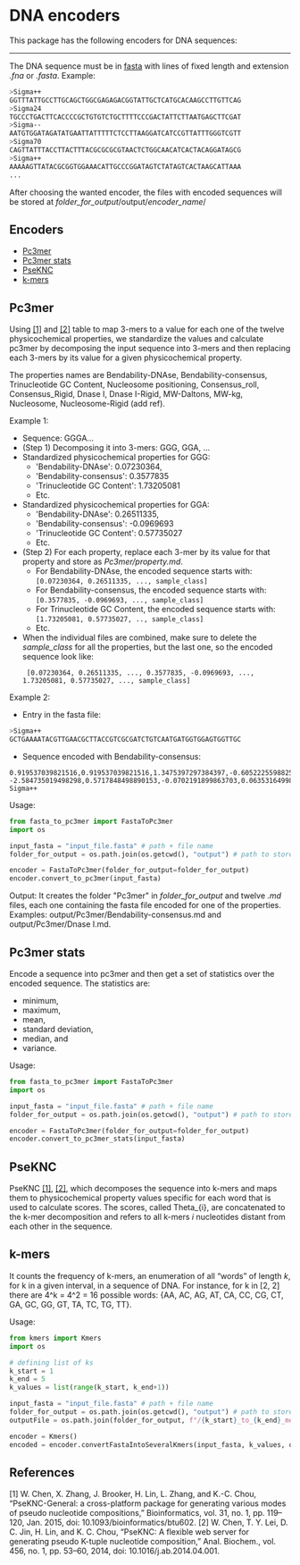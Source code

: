 # DNA encoders

This package has the following encoders for DNA sequences:

***

The DNA sequence must be in [fasta](https://en.wikipedia.org/wiki/FASTA_format) with lines of fixed length and extension 
_.fna_ or _.fasta_. Example:

```bash
>Sigma++
GGTTTATTGCCTTGCAGCTGGCGAGAGACGGTATTGCTCATGCACAAGCCTTGTTCAG
>Sigma24
TGCCCTGACTTCACCCCGCTGTGTCTGCTTTTCCCGACTATTCTTAATGAGCTTCGAT
>Sigma--
AATGTGGATAGATATGAATTATTTTTCTCCTTAAGGATCATCCGTTATTTGGGTCGTT
>Sigma70
CAGTTATTTACCTTACTTTACGCGCGCGTAACTCTGGCAACATCACTACAGGATAGCG
>Sigma++
AAAAAGTTATACGCGGTGGAAACATTGCCCGGATAGTCTATAGTCACTAAGCATTAAA
...
```

After choosing the wanted encoder, the files with encoded sequences will be stored at 
_folder_for_output_/output/_encoder_name_/

## Encoders
* [Pc3mer](#pc3mer)
* [Pc3mer stats](#pc3mer-stats)
* [PseKNC](#pseknc)
* [k-mers](#k-mers)

## Pc3mer
Using [[1]](#1) and [[2]](#2) table to map 3-mers to a value for each one of the twelve physicochemical properties, we 
standardize the values and calculate pc3mer by decomposing the input sequence into 3-mers and then replacing each 
3-mers by its value for a given physicochemical property.

The properties names are Bendability-DNAse, Bendability-consensus, Trinucleotide GC Content, Nucleosome positioning, 
Consensus_roll, Consensus_Rigid, Dnase I, Dnase I-Rigid, MW-Daltons, MW-kg, Nucleosome, Nucleosome-Rigid (add ref).

Example 1:
* Sequence: GGGA...
* (Step 1) Decomposing it into 3-mers: GGG, GGA, ...
* Standardized physicochemical properties for GGG: 
  * 'Bendability-DNAse': 0.07230364, 
  * 'Bendability-consensus': 0.3577835
  * 'Trinucleotide GC Content': 1.73205081
  * Etc.
* Standardized physicochemical properties for GGA:
  * 'Bendability-DNAse': 0.26511335, 
  * 'Bendability-consensus': -0.0969693
  * 'Trinucleotide GC Content': 0.57735027
  * Etc.
* (Step 2) For each property, replace each 3-mer by its value for that property and store as _Pc3mer/property.md_. 
  * For Bendability-DNAse, the encoded sequence starts with: ```[0.07230364, 0.26511335, ..., sample_class]```
  * For Bendability-consensus, the encoded sequence starts with: ```[0.3577835, -0.0969693, ..., sample_class]```
  * For Trinucleotide GC Content, the encoded sequence starts with: ```[1.73205081, 0.57735027, .., sample_class]```
  * Etc.
* When the individual files are combined, make sure to delete the _sample_class_ for all the properties, but
  the last one, so the encoded sequence look like:
  ```
   [0.07230364, 0.26511335, ..., 0.3577835, -0.0969693, ..., 1.73205081, 0.57735027, ..., sample_class]
  ```
  
Example 2:
* Entry in the fasta file: 
```bash
>Sigma++
GCTGAAAATACGTTGAACGCTTACCGTCGCGATCTGTCAATGATGGTGGAGTGGTTGC
```

* Sequence encoded with Bendability-consensus:
```
0.919537039821516,0.919537039821516,1.3475397297384397,-0.605222559882525,-2.745236029467144,-2.745236029467144, -2.584735019498298,0.5717848498890153,-0.0702191899863703,0.06353164998766837,0.06353164998766837,..., Sigma++
```

Usage:
```python
from fasta_to_pc3mer import FastaToPc3mer
import os

input_fasta = "input_file.fasta" # path + file name
folder_for_output = os.path.join(os.getcwd(), "output") # path to store the output

encoder = FastaToPc3mer(folder_for_output=folder_for_output)
encoder.convert_to_pc3mer(input_fasta)
```

Output:
It creates the folder "Pc3mer" in _folder_for_output_ and twelve _.md_ files, each one containing the fasta file encoded
for one of the properties. Examples: output/Pc3mer/Bendability-consensus.md and output/Pc3mer/Dnase I.md.

## Pc3mer stats
Encode a sequence into pc3mer and then get a set of statistics over the encoded sequence. The statistics are:
* minimum, 
* maximum,
* mean,
* standard deviation,
* median, and 
* variance. 

Usage:
```python
from fasta_to_pc3mer import FastaToPc3mer
import os

input_fasta = "input_file.fasta" # path + file name
folder_for_output = os.path.join(os.getcwd(), "output") # path to store the output

encoder = FastaToPc3mer(folder_for_output=folder_for_output)
encoder.convert_to_pc3mer_stats(input_fasta)
```

## PseKNC
PseKNC [[1]](#1), [[2]](#2), which decomposes the sequence into k-mers and maps them to physicochemical property values specific for each word that is used to calculate scores. The scores, called Theta_{i}, are concatenated to the k-mer decomposition and refers to all k-mers _i_ nucleotides distant from each other in the sequence.


## k-mers
It counts the frequency of k-mers, an enumeration of all “words” of length _k_, for k in a given interval, in a sequence of DNA. For instance, for k in [2, 2] there are 4^k = 4^2 = 16 possible words: {AA, AC, AG, AT, CA, CC, CG, CT, GA, GC, GG, GT, TA, TC, TG, TT}.

Usage:
```python
from kmers import Kmers
import os

# defining list of ks
k_start = 1
k_end = 5
k_values = list(range(k_start, k_end+1))

input_fasta = "input_file.fasta" # path + file name
folder_for_output = os.path.join(os.getcwd(), "output") # path to store the output
outputFile = os.path.join(folder_for_output, f"/{k_start}_to_{k_end}_mers.csv")

encoder = Kmers()
encoded = encoder.convertFastaIntoSeveralKmers(input_fasta, k_values, outputFile)
```

## References
<a id="1">[1]</a> W. Chen, X. Zhang, J. Brooker, H. Lin, L. Zhang, and K.-C. Chou, “PseKNC-General: a cross-platform package for generating various modes of pseudo nucleotide compositions,” Bioinformatics, vol. 31, no. 1, pp. 119–120, Jan. 2015, doi: 10.1093/bioinformatics/btu602.
<a id="2">[2]</a> W. Chen, T. Y. Lei, D. C. Jin, H. Lin, and K. C. Chou, “PseKNC: A flexible web server for generating pseudo K-tuple nucleotide composition,” Anal. Biochem., vol. 456, no. 1, pp. 53–60, 2014, doi: 10.1016/j.ab.2014.04.001.
